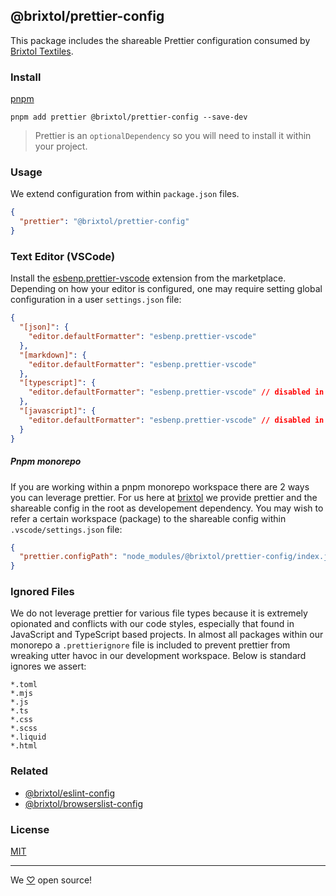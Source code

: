## @brixtol/prettier-config

This package includes the shareable Prettier configuration consumed by [Brixtol Textiles](https://www.brixtoltextiles.com).

### Install

[pnpm](https://pnpm.js.org/en/cli/install)

```cli
pnpm add prettier @brixtol/prettier-config --save-dev
```

> Prettier is an `optionalDependency` so you will need to install it within your project.

### Usage

We extend configuration from within `package.json` files.

```json
{
  "prettier": "@brixtol/prettier-config"
}
```

### Text Editor (VSCode)

Install the [esbenp.prettier-vscode](https://marketplace.visualstudio.com/items?itemName=esbenp.prettier-vscode) extension from the marketplace. Depending on how your editor is configured, one may require setting global configuration in a user `settings.json` file:

```json
{
  "[json]": {
    "editor.defaultFormatter": "esbenp.prettier-vscode"
  },
  "[markdown]": {
    "editor.defaultFormatter": "esbenp.prettier-vscode"
  },
  "[typescript]": {
    "editor.defaultFormatter": "esbenp.prettier-vscode" // disabled in brixtol packages
  },
  "[javascript]": {
    "editor.defaultFormatter": "esbenp.prettier-vscode" // disabled in brixtol packages
  }
}
```

##### Pnpm monorepo

If you are working within a pnpm monorepo workspace there are 2 ways you can leverage prettier. For us here at [brixtol](https://github.com/brixtol) we provide prettier and the shareable config in the root as developement dependency. You may wish to refer a certain workspace (package) to the shareable config within `.vscode/settings.json` file:

```json
{
  "prettier.configPath": "node_modules/@brixtol/prettier-config/index.js"
}
```

### Ignored Files

We do not leverage prettier for various file types because it is extremely opionated and conflicts with our code styles, especially that found in JavaScript and TypeScript based projects. In almost all packages within our monorepo a `.prettierignore` file is included to prevent prettier from wreaking utter havoc in our development workspace. Below is standard ignores we assert:

```
*.toml
*.mjs
*.js
*.ts
*.css
*.scss
*.liquid
*.html
```

### Related

- [@brixtol/eslint-config](https://github.com/brixtol/eslint-config)
- [@brixtol/browserslist-config](https://github.com/brixtol/browserslist-config)

### License

[MIT](#LICENCE)

---

We [♡](https://www.brixtoltextiles.com/discount/4D3V3L0P3RS]) open source!
